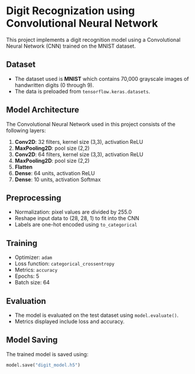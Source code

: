 # Digit Recognization using Convolutional Neural Network

This project implements a digit recognition model using a Convolutional Neural Network (CNN) trained on the MNIST dataset.

## Dataset

- The dataset used is **MNIST** which contains 70,000 grayscale images of handwritten digits (0 through 9).
- The data is preloaded from `tensorflow.keras.datasets`.

## Model Architecture

The Convolutional Neural Network used in this project consists of the following layers:

1. **Conv2D**: 32 filters, kernel size (3,3), activation ReLU
2. **MaxPooling2D**: pool size (2,2)
3. **Conv2D**: 64 filters, kernel size (3,3), activation ReLU
4. **MaxPooling2D**: pool size (2,2)
5. **Flatten**
6. **Dense**: 64 units, activation ReLU
7. **Dense**: 10 units, activation Softmax

## Preprocessing

- Normalization: pixel values are divided by 255.0
- Reshape input data to (28, 28, 1) to fit into the CNN
- Labels are one-hot encoded using `to_categorical`

## Training

- Optimizer: `adam`
- Loss function: `categorical_crossentropy`
- Metrics: `accuracy`
- Epochs: 5
- Batch size: 64

## Evaluation

- The model is evaluated on the test dataset using `model.evaluate()`.
- Metrics displayed include loss and accuracy.

## Model Saving

The trained model is saved using:
```python
model.save("digit_model.h5")
